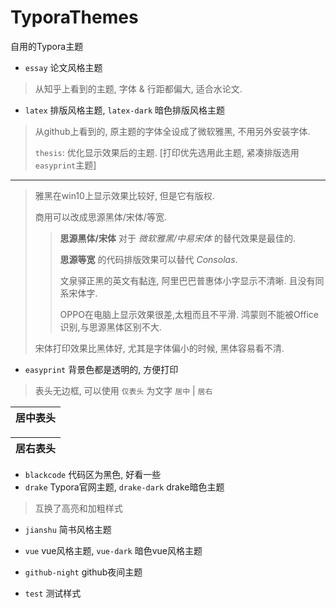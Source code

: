 # TyporaThemes
 自用的Typora主题

- `essay` 论文风格主题
> 从知乎上看到的主题, 字体 & 行距都偏大, 适合水论文.

- `latex` 排版风格主题, `latex-dark` 暗色排版风格主题
> 从github上看到的, 原主题的字体全设成了微软雅黑, 不用另外安装字体.
>
> `thesis`: 优化显示效果后的主题. [打印优先选用此主题, 紧凑排版选用`easyprint`主题]
---
> 雅黑在win10上显示效果比较好, 但是它有版权.
>
> 商用可以改成思源黑体/宋体/等宽.
>
> > **思源黑体/宋体** 对于 *微软雅黑/中易宋体* 的替代效果是最佳的.
> >
> > **思源等宽** 的代码排版效果可以替代 *Consolas*.
> >
> > 文泉驿正黑的英文有黏连, 阿里巴巴普惠体小字显示不清晰. 且没有同系宋体字.
> >
> > OPPO在电脑上显示效果很差,太粗而且不平滑. 鸿蒙则不能被Office识别,与思源黑体区别不大.
>
> 宋体打印效果比黑体好, 尤其是字体偏小的时候, 黑体容易看不清.


- `easyprint` 背景色都是透明的, 方便打印

> 表头无边框, 可以使用 `仅表头` 为文字 `居中` | `居右`

| 居中表头 |
| :------: |

| 居右表头 |
| -------: |

- `blackcode` 代码区为黑色, 好看一些
- `drake` Typora官网主题, `drake-dark` drake暗色主题

> 互换了高亮和加粗样式

- `jianshu` 简书风格主题

- `vue` vue风格主题, `vue-dark` 暗色vue风格主题

- `github-night` github夜间主题

- `test` 测试样式
